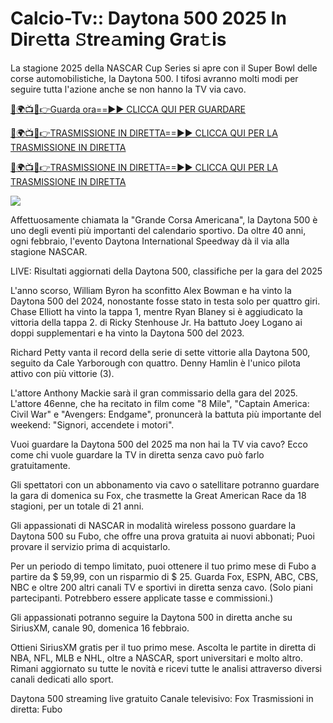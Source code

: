 # Calcio-Tv:: Daytona 500 2025 In Dir𝚎tta 𝚂tre𝚊ming Gra𝚝is #

La stagione 2025 della NASCAR Cup Series si apre con il Super Bowl delle corse automobilistiche, la Daytona 500. I tifosi avranno molti modi per seguire tutta l'azione anche se non hanno la TV via cavo.

[🔴🌍📺📱👉Guarda ora==►► CLICCA QUI PER GUARDARE](https://t.co/BZ3uwsHPH6)

[🔴🌍📺📱👉TRASMISSIONE IN DIRETTA==►► CLICCA QUI PER LA TRASMISSIONE IN DIRETTA](https://t.co/BZ3uwsHPH6)

[🔴🌍📺📱👉TRASMISSIONE IN DIRETTA==►► CLICCA QUI PER LA TRASMISSIONE IN DIRETTA](https://t.co/BZ3uwsHPH6)

<a href="https://t.co/BZ3uwsHPH6" rel="nofollow" data-target="animated-image.originalLink"><img src="https://camo.githubusercontent.com/1be82823e85778f8a57db5ea2a2e46822e8721e5be32dc31a466a7df3bb16d49/68747470733a2f2f636c6173736963616c7363686f6f6c6f6662616c6c65746c692e636f6d2f6e686b2f72676273727465672e676966" data-canonical-src="https://classicalschoolofballetli.com/nhk/rgbsrteg.gif" style="max-width: 100%; display: inline-block;" data-target="animated-image.originalImage"></a>

Affettuosamente chiamata la "Grande Corsa Americana", la Daytona 500 è uno degli eventi più importanti del calendario sportivo. Da oltre 40 anni, ogni febbraio, l'evento Daytona International Speedway dà il via alla stagione NASCAR.

LIVE: Risultati aggiornati della Daytona 500, classifiche per la gara del 2025

L'anno scorso, William Byron ha sconfitto Alex Bowman e ha vinto la Daytona 500 del 2024, nonostante fosse stato in testa solo per quattro giri. Chase Elliott ha vinto la tappa 1, mentre Ryan Blaney si è aggiudicato la vittoria della tappa 2. di Ricky Stenhouse Jr. Ha battuto Joey Logano ai doppi supplementari e ha vinto la Daytona 500 del 2023.

Richard Petty vanta il record della serie di sette vittorie alla Daytona 500, seguito da Cale Yarborough con quattro. Denny Hamlin è l'unico pilota attivo con più vittorie (3).

L'attore Anthony Mackie sarà il gran commissario della gara del 2025. L'attore 46enne, che ha recitato in film come "8 Mile", "Captain America: Civil War" e "Avengers: Endgame", pronuncerà la battuta più importante del weekend: "Signori, accendete i motori".

Vuoi guardare la Daytona 500 del 2025 ma non hai la TV via cavo? Ecco come chi vuole guardare la TV in diretta senza cavo può farlo gratuitamente.

Gli spettatori con un abbonamento via cavo o satellitare potranno guardare la gara di domenica su Fox, che trasmette la Great American Race da 18 stagioni, per un totale di 21 anni.

Gli appassionati di NASCAR in modalità wireless possono guardare la Daytona 500 su Fubo, che offre una prova gratuita ai nuovi abbonati; Puoi provare il servizio prima di acquistarlo.

Per un periodo di tempo limitato, puoi ottenere il tuo primo mese di Fubo a partire da $ 59,99, con un risparmio di $ 25. Guarda Fox, ESPN, ABC, CBS, NBC e oltre 200 altri canali TV e sportivi in ​​diretta senza cavo. (Solo piani partecipanti. Potrebbero essere applicate tasse e commissioni.)

Gli appassionati potranno seguire la Daytona 500 in diretta anche su SiriusXM, canale 90, domenica 16 febbraio.

Ottieni SiriusXM gratis per il tuo primo mese. Ascolta le partite in diretta di NBA, NFL, MLB e NHL, oltre a NASCAR, sport universitari e molto altro. Rimani aggiornato su tutte le novità e ricevi tutte le analisi attraverso diversi canali dedicati allo sport.

Daytona 500 streaming live gratuito
Canale televisivo: Fox
Trasmissioni in diretta: Fubo
